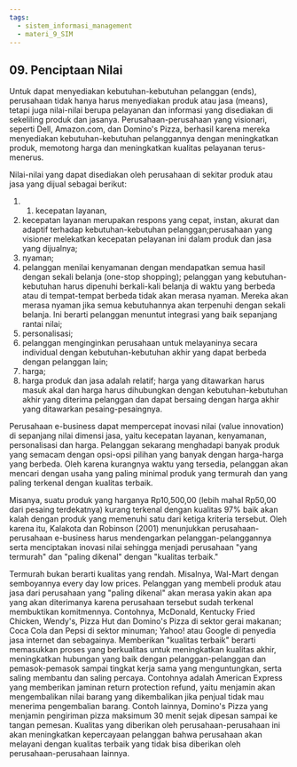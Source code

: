 ```yaml
---
tags:
  - sistem_informasi_management
  - materi_9_SIM
---
```

## 09. Penciptaan Nilai

Untuk dapat menyediakan kebutuhan-kebutuhan pelanggan (ends), perusahaan tidak hanya harus menyediakan produk atau jasa (means), tetapi juga nilai-nilai berupa pelayanan dan informasi yang disediakan di sekeliling produk dan jasanya. Perusahaan-perusahaan yang visionari, seperti Dell, Amazon.com, dan Domino's Pizza, berhasil karena mereka menyediakan kebutuhan-kebutuhan pelanggannya dengan meningkatkan produk, memotong harga dan meningkatkan kualitas pelayanan terus-menerus.

Nilai-nilai yang dapat disediakan oleh perusahaan di sekitar produk atau jasa yang dijual sebagai berikut:

1. 1. kecepatan layanan,
2. ﻿﻿﻿kecepatan layanan merupakan respons yang cepat, instan, akurat dan adaptif terhadap kebutuhan-kebutuhan pelanggan;perusahaan yang visioner melekatkan kecepatan pelayanan ini dalam produk dan jasa yang dijualnya;
3. nyaman;
4. pelanggan menilai kenyamanan dengan mendapatkan semua hasil dengan sekali belanja (one-stop shopping); pelanggan yang kebutuhan-kebutuhan harus dipenuhi berkali-kali belanja di waktu yang berbeda atau di tempat-tempat berbeda tidak akan merasa nyaman. Mereka akan merasa nyaman jika semua kebutuhannya akan terpenuhi dengan sekali belanja. Ini berarti pelanggan menuntut integrasi yang baik sepanjang rantai nilai;
5. personalisasi;
6. pelanggan menginginkan perusahaan untuk melayaninya secara individual dengan kebutuhan-kebutuhan akhir yang dapat berbeda dengan pelanggan lain;
7. harga;
8. harga produk dan jasa adalah relatif; harga yang ditawarkan harus masuk akal dan harga harus dihubungkan dengan kebutuhan-kebutuhan akhir yang diterima pelanggan dan dapat bersaing dengan harga akhir yang ditawarkan pesaing-pesaingnya.

Perusahaan e-business dapat mempercepat inovasi nilai (value innovation) di sepanjang nilai dimensi jasa, yaitu kecepatan layanan, kenyamanan, personalisasi dan harga. Pelanggan sekarang menghadapi banyak produk yang semacam dengan opsi-opsi pilihan yang banyak dengan harga-harga yang berbeda. Oleh karena kurangnya waktu yang tersedia, pelanggan akan mencari dengan usaha yang paling minimal produk yang termurah dan yang paling terkenal dengan kualitas terbaik. 

Misanya, suatu produk yang harganya Rp10,500,00 (lebih mahal Rp50,00 dari pesaing terdekatnya) kurang terkenal dengan kualitas 97% baik akan kalah dengan produk yang memenuhi satu dari ketiga kriteria tersebut. Oleh karena itu, Kalakota dan Robinson (2001) menunjukkan perusahaan-perusahaan e-business harus mendengarkan pelanggan-pelanggannya serta menciptakan inovasi nilai sehingga menjadi perusahaan "yang termurah" dan "paling dikenal" dengan "kualitas terbaik."

Termurah bukan berarti kualitas yang rendah. Misalnya, Wal-Mart dengan semboyannya every day low prices. Pelanggan yang membeli produk atau jasa dari perusahaan yang "paling dikenal" akan merasa yakin akan apa yang akan diterimanya karena perusahaan tersebut sudah terkenal membuktikan komitmennya. Contohnya, McDonald, Kentucky Fried Chicken, Wendy's, Pizza Hut dan Domino's Pizza di sektor gerai makanan; Coca Cola dan Pepsi di sektor minuman; Yahoo! atau Google di penyedia jasa internet dan sebagainya. Memberikan "kualitas terbaik" berarti memasukkan proses yang berkualitas untuk meningkatkan kualitas akhir, meningkatkan hubungan yang baik dengan pelanggan-pelanggan dan pemasok-pemasok sampai tingkat kerja sama yang menguntungkan, serta saling membantu dan saling percaya. Contohnya adalah American Express yang memberikan jaminan return protection refund, yaitu menjamin akan mengembalikan nilai barang yang dikembalikan jika penjual tidak mau menerima pengembalian barang. Contoh lainnya, Domino's Pizza yang menjamin pengiriman pizza maksimum 30 menit sejak dipesan sampai ke tangan pemesan. Kualitas yang diberikan oleh perusahaan-perusahaan ini akan meningkatkan kepercayaan pelanggan bahwa perusahaan akan melayani dengan kualitas terbaik yang tidak bisa diberikan oleh perusahaan-perusahaan lainnya.